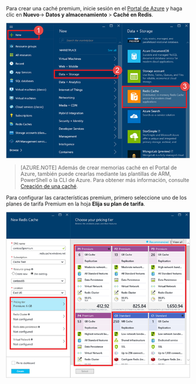 Para crear una caché premium, inicie sesión en el [Portal de Azure](https://portal.azure.com) y haga clic en **Nuevo**-> **Datos y almacenamiento** > **Caché en Redis**.

![Create cache](media/redis-cache-premium-create/redis-cache-new-cache-menu.png)

>[AZURE.NOTE] Además de crear memorias caché en el Portal de Azure, también puede crearlas mediante las plantillas de ARM, PowerShell o la CLI de Azure. Para obtener más información, consulte [Creación de una caché](../articles/redis-cache/cache-dotnet-how-to-use-azure-redis-cache.md#create-a-cache).

Para configurar las características premium, primero seleccione uno de los planes de tarifa Premium en la hoja **Elija su plan de tarifa**.

![Elegir su plan de tarifa](media/redis-cache-premium-create/redis-cache-premium-pricing-tier.png)

<!---HONumber=AcomDC_0601_2016-->